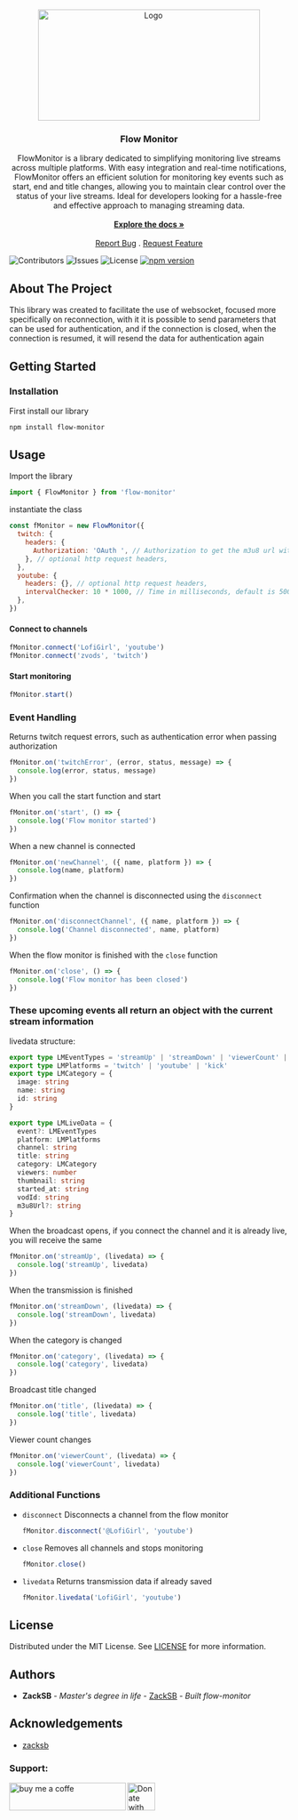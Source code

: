 <br/>
<p align="center">
  <a href="https://github.com/zaacksb/flow-monitor">
    <img src="https://i.imgur.com/aLrth8g.png" alt="Logo" width="400" height="200">
  </a>

  <h3 align="center">Flow Monitor</h3>

  <p align="center">  
FlowMonitor is a library dedicated to simplifying monitoring live streams across multiple platforms. With easy integration and real-time notifications, FlowMonitor offers an efficient solution for monitoring key events such as start, end and title changes, allowing you to maintain clear control over the status of your live streams. Ideal for developers looking for a hassle-free and effective approach to managing streaming data.
    <br/>
    <br/>
    <a href="https://github.com/zaacksb/flow-monitor/blob/main/README.md"><strong>Explore the docs »</strong></a>
    <br/>
    <br/>
    <a href="https://github.com/zaacksb/flow-monitor/issues">Report Bug</a>
    .
    <a href="https://github.com/zaacksb/flow-monitor/issues">Request Feature</a>
  </p>
</p>

![Contributors](https://img.shields.io/github/contributors/zaacksb/flow-monitor?color=dark-green) ![Issues](https://img.shields.io/github/issues/zaacksb/flow-monitor) ![License](https://img.shields.io/github/license/zaacksb/flow-monitor)
[![npm version](https://img.shields.io/npm/v/flow-monitor.svg?style=flat)](https://www.npmjs.com/package/flow-monitor)

## About The Project

This library was created to facilitate the use of websocket, focused more specifically on reconnection, with it it is possible to send parameters that can be used for authentication, and if the connection is closed, when the connection is resumed, it will resend the data for authentication again

## Getting Started

### Installation

First install our library

```sh
npm install flow-monitor
```

## Usage

Import the library

```js
import { FlowMonitor } from 'flow-monitor'
```

instantiate the class

```js
const fMonitor = new FlowMonitor({
  twitch: {
    headers: {
      Authorization: 'OAuth ', // Authorization to get the m3u8 url without ads if you are registered or have turbo, but not a mandatory parameter
    }, // optional http request headers,
  },
  youtube: {
    headers: {}, // optional http request headers,
    intervalChecker: 10 * 1000, // Time in milliseconds, default is 5000 = 5s
  },
})
```

#### Connect to channels

```js
fMonitor.connect('LofiGirl', 'youtube')
fMonitor.connect('zvods', 'twitch')
```

#### Start monitoring

```js
fMonitor.start()
```

### Event Handling

Returns twitch request errors, such as authentication error when passing authorization

```js
fMonitor.on('twitchError', (error, status, message) => {
  console.log(error, status, message)
})
```

When you call the start function and start

```js
fMonitor.on('start', () => {
  console.log('Flow monitor started')
})
```

When a new channel is connected

```js
fMonitor.on('newChannel', ({ name, platform }) => {
  console.log(name, platform)
})
```

Confirmation when the channel is disconnected using the `disconnect` function

```js
fMonitor.on('disconnectChannel', ({ name, platform }) => {
  console.log('Channel disconnected', name, platform)
})
```

When the flow monitor is finished with the `close` function

```js
fMonitor.on('close', () => {
  console.log('Flow monitor has been closed')
})
```

### These upcoming events all return an object with the current stream information

livedata structure:

```ts
export type LMEventTypes = 'streamUp' | 'streamDown' | 'viewerCount' | 'title' | 'category'
export type LMPlatforms = 'twitch' | 'youtube' | 'kick'
export type LMCategory = {
  image: string
  name: string
  id: string
}

export type LMLiveData = {
  event?: LMEventTypes
  platform: LMPlatforms
  channel: string
  title: string
  category: LMCategory
  viewers: number
  thumbnail: string
  started_at: string
  vodId: string
  m3u8Url?: string
}
```

When the broadcast opens, if you connect the channel and it is already live, you will receive the same

```js
fMonitor.on('streamUp', (livedata) => {
  console.log('streamUp', livedata)
})
```

When the transmission is finished

```js
fMonitor.on('streamDown', (livedata) => {
  console.log('streamDown', livedata)
})
```

When the category is changed

```js
fMonitor.on('category', (livedata) => {
  console.log('category', livedata)
})
```

Broadcast title changed

```js
fMonitor.on('title', (livedata) => {
  console.log('title', livedata)
})
```

Viewer count changes

```js
fMonitor.on('viewerCount', (livedata) => {
  console.log('viewerCount', livedata)
})
```

### Additional Functions

- `disconnect`
  Disconnects a channel from the flow monitor

  ```js
  fMonitor.disconnect('@LofiGirl', 'youtube')
  ```

- `close`
  Removes all channels and stops monitoring

  ```js
  fMonitor.close()
  ```

- `livedata`
  Returns transmission data if already saved

  ```js
  fMonitor.livedata('LofiGirl', 'youtube')
  ```

## License

Distributed under the MIT License. See [LICENSE](https://github.com/zaacksb/flow-monitor/blob/main/LICENSE) for more information.

## Authors

- **ZackSB** - _Master's degree in life_ - [ZackSB](https://github.com/zaacksb/) - _Built flow-monitor_

## Acknowledgements

- [zacksb](https://github.com/zaacksb)

<h3 align="left">Support:</h3>
<p><a href="https://www.buymeacoffee.com/zacksb"> <img align="left" src="https://cdn.buymeacoffee.com/buttons/v2/default-yellow.png" height="50" width="210" alt="buy me a coffe" /></a></p>
<p><a href="https://livepix.gg/zvods"> <img align="left" src="https://pbs.twimg.com/profile_images/1499159563081244672/tWvzZWKI_400x400.png" height="50" width="50" alt="Donate with livepix" /></a></p><br><br>
